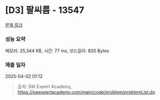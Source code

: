 # [D3] 팔씨름 - 13547 

[문제 링크](https://swexpertacademy.com/main/code/problem/problemDetail.do?contestProbId=AX6PP9G6p1sDFAS9) 

### 성능 요약

메모리: 25,344 KB, 시간: 77 ms, 코드길이: 820 Bytes

### 제출 일자

2025-04-02 01:12



> 출처: SW Expert Academy, https://swexpertacademy.com/main/code/problem/problemList.do